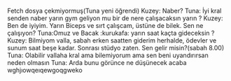 Fetch dosya çekmiyormuş(Tuna yeni öğrendi)
Kuzey: Naber?
Tuna: İyi kral senden naber yarın gym geliyon mu bir de nere çalışacaksın yarın ?
Kuzey: Ben de iyiyim. Yarın Biceps ve sırt çalışcam, üstüne de bilek. Sen ne çalışıyon?
Tuna:Omuz ve Bacak :kurukafa: yarın saat kaçta gideceksin ?
Kuzey: Bilmiyom valla, sabah erken saatten giderim herhalde, ödevler ve sunum saat beşe kadar. Sonrası stüdyo zaten. Sen gelir misin?(sabah 8.00)
Tuna: Olabilir vallaha kral ama bilemiyorum ama sen beni uyandırırsan neden olmasın
Tuna: Arda bunu görünce ne düşünecek acaba wghjıowqeıqewgoqgweko
